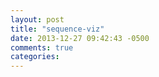 ```yaml
---
layout: post
title: "sequence-viz"
date: 2013-12-27 09:42:43 -0500
comments: true
categories: 
---
```

